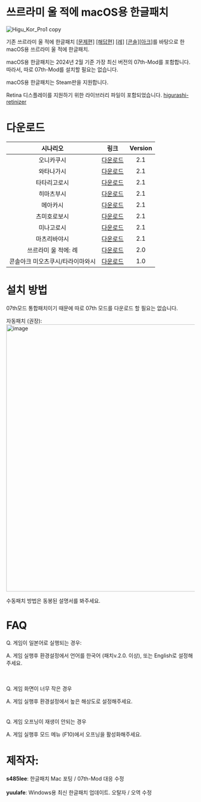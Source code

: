# 쓰르라미 울 적에 macOS용 한글패치
![Higu_Kor_Pro1 copy](https://github.com/s485lee/Higurashi_Korean_Mac/assets/155126361/fd296659-d00e-46b6-91d2-07773c39f01a)<br /> 

기존 쓰르라미 울 적에 한글패치 [[문제편]](https://gall.dcinside.com/mgallery/board/view/?id=higurashi&no=7077) [[해답편]](https://gall.dcinside.com/mgallery/board/view/?id=higurashi&no=11567) [[례]](https://gall.dcinside.com/m/higurashi/521638) [[콘솔]](https://gall.dcinside.com/mgallery/board/view/?id=higurashi&no=215292)[[아크]](https://gall.dcinside.com/mgallery/board/view/?id=higurashi&no=567828)를 바탕으로 한 macOS용 쓰르라미 울 적에 한글패치.<br /> 

macOS용 한글패치는 2024년 2월 기준 가장 최신 버전의 07th-Mod를 포함합니다. 따라서, 따로 07th-Mod를 설치할 필요는 없습니다.<br />

macOS용 한글패치는 Steam판을 지원합니다.<br />

Retina 디스플레이를 지원하기 위한 라이브러리 파일이 포함되었습니다. [higurashi-retinizer](https://github.com/TellowKrinkle/higurashi-retinaizer)<br />

# 다운로드
| 시나리오  | 링크 | Version |
| :---:  | :---:  | :---:  |
| 오니카쿠시  | [다운로드](https://mega.nz/file/6Zoz3TxS#RYj8M2XTZea3nblYOdj4NNsZhXWNucMBCU-cscVKmAY)  | 2.1  |
| 와타나가시 | [다운로드](https://mega.nz/file/TMgRGQyY#61Qo-hH_O132KOX_grDnvBv4cRaOseygOj1IB2jfqjE)  | 2.1  |
| 타타리고로시  | [다운로드](https://mega.nz/file/DNBCWY7A#YEfrFwQGJ977z6_hJxved51kNGt7zIHBOnS8GBs8BFI)  | 2.1  |
| 히마츠부시  | [다운로드](https://mega.nz/file/2NIlwLIK#8m2AVSuCtonOR51rxgu8_jhGULysvAXuBig7GTZ4SXE)  | 2.1  |
| 메아카시  | [다운로드](https://mega.nz/file/6MpEnCjQ#-b3C65An24Y-EsP3D2UGswSbiV9KgVwkX656qw3vRGk)  | 2.1  |
| 츠미호로보시  | [다운로드](https://mega.nz/file/yIZCFaBJ#1EMrhfZHmVuXXNj6whrq9A7V9nbnIsgMbI1DjkOrhCs)  | 2.1  |
| 미나고로시  | [다운로드](https://mega.nz/file/rJQzmRaK#LbzxufnrqdIuH764StI_EOt2MF-tSih0G5qV8vSQucg)  | 2.1  |
| 마츠리바야시  | [다운로드](https://mega.nz/file/PI4gkaSZ#SFSq_-eLAcCsGwg1-XR_rOLQyuh12fYvMhNzOKeDCxs)  | 2.1  |
| 쓰르라미 울 적에: 례  | [다운로드](https://mega.nz/file/eF5FjRbS#WM69Km8eJ-ISlOp5jbRNLOZorQzc8gX5v_fBQ-1hOHQ)  | 2.0  |
| 콘솔아크 미오츠쿠시/타라이마와시  | [다운로드](https://github.com/s485lee/Miot_Omot_Korean/releases/tag/Release)  | 1.0  |


# 설치 방법
07th모드 통합패치이기 때문에 따로 07th 모드를 다운로드 할 필요는 없습니다. <br />

자동패치 (권장):<br /> 
<img width="712" alt="image" src="https://github.com/s485lee/Higurashi_Korean_Mac/assets/155126361/4c933404-6fea-44db-a629-b528e73077ff"><br /> 

수동패치 방법은 동봉된 설명서를 봐주세요.

# FAQ
Q. 게임이 일본어로 실행되는 경우:<br />

A. 게임 실행후 환경설정에서 언어를 한국어 (패치v.2.0. 이상), 또는 English로 설정해주세요.<br />

<br />
<br />
Q. 게임 화면이 너무 작은 경우<br />

A. 게임 실행후 환경설정에서 높은 해상도로 설정해주세요.<br />
<br />
<br />
Q. 게임 오프닝이 재생이 안되는 경우<br />

A. 게임 실행후 모드 메뉴 (F10)에서 오프닝을 활성화해주세요.<br />

# 제작자:
**s485lee**: 한글패치 Mac 포팅 / 07th-Mod 대응 수정<br />
<br />
**yuulafe**: Windows용 최신 한글패치 업데이트. 오탈자 / 오역 수정

